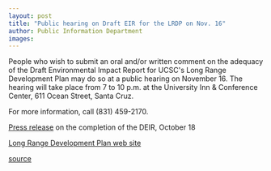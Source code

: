 ```yaml
---
layout: post
title: "Public hearing on Draft EIR for the LRDP on Nov. 16"
author: Public Information Department
images:
---
```


People who wish to submit an oral and/or written comment on the adequacy of the Draft Environmental Impact Report for UCSC's Long Range Development Plan may do so at a public hearing on November 16. The hearing will take place from 7 to 10 p.m. at the University Inn & Conference Center, 611 Ocean Street, Santa Cruz.

For more information, call (831) 459-2170.

[Press release][1] on the completion of the DEIR, October 18

[Long Range Development Plan web site][2]

[1]: http://press.ucsc.edu/text.asp?pid=766
[2]: http://lrdp.ucsc.edu/comment_draft-eir.shtml

[source](http://www1.ucsc.edu/currents/05-06/11-14/brief-eir.asp "Permalink to brief-eir")
